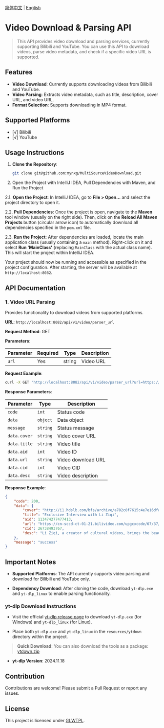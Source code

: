 [简体中文](README.md) | [English](./docs/README-EN.md)

# Video Download & Parsing API

> This API provides video download and parsing services, currently supporting Bilibili and YouTube. You can use this API to download videos, parse video metadata, and check if a specific video URL is supported.

## Features

- **Video Download**: Currently supports downloading videos from Bilibili and YouTube.
- **Video Parsing**: Extracts video metadata, such as title, description, cover URL, and video URL.
- **Format Selection**: Supports downloading in MP4 format.

## Supported Platforms

- [√] Bilibili
- [√] YouTube

## Usage Instructions

1. **Clone the Repository**:
   ```bash
   git clone git@github.com:mynxg/MultiSourceVideoDownload.git
   ```

2. Open the Project with IntelliJ IDEA, Pull Dependencies with Maven, and Run the Project

2.1. **Open the Project**: In IntelliJ IDEA, go to **File > Open...** and select the project directory to open it.

2.2. **Pull Dependencies**: Once the project is open, navigate to the **Maven** tool window (usually on the right side). Then, click on the **Reload All Maven Projects** button (circular arrow icon) to automatically download all dependencies specified in the `pom.xml` file.

2.3. **Run the Project**: After dependencies are loaded, locate the main application class (usually containing a `main` method). Right-click on it and select **Run 'MainClass'** (replacing `MainClass` with the actual class name). This will start the project within IntelliJ IDEA. 

Your project should now be running and accessible as specified in the project configuration.
After starting, the server will be available at `http://localhost:8082`.

## API Documentation

### 1. Video URL Parsing

Provides functionality to download videos from supported platforms.


**URL**: `http://localhost:8082/api/v1/video/parser_url`

**Request Method**: GET

**Parameters**:

| Parameter | Required | Type   | Description       |
|-----------|----------|--------|-------------------|
| `url`     | Yes      | string | Video URL         |

**Request Example**:
```bash
curl -X GET "http://localhost:8082/api/v1/video/parser_url?url=https://www.bilibili.com/video/BV1DnUKYYEkj/?vd_source=83e20cd531608ce070908ea29997e648"
```

**Response Parameters**:

| Parameter       | Type     | Description         |
|-----------------|----------|---------------------|
| `code`          | `int`    | Status code         |
| `data`          | `object` | Data object         |
| `message`       | `string` | Status message      |
| `data.cover`    | `string` | Video cover URL     |
| `data.title`    | `string` | Video title         |
| `data.aid`      | `int`    | Video ID            |
| `data.url`      | `string` | Video download URL  |
| `data.cid`      | `int`    | Video CID           |
| `data.desc`     | `string` | Video description   |

**Response Example**:
```json
{
    "code": 200,
    "data": {
        "cover": "http://i1.hdslb.com/bfs/archive/a782c8f7615c4e7e16dfaa6704db0b2bf6a3b30b.jpg",
        "title": "Exclusive Interview with Li Ziqi",
        "aid": 113474277477413,
        "url": "https://cn-sccd-ct-01-21.bilivideo.com/upgcxcode/67/37/26738493767/26738493767-1-16.mp4?e=ig8euxZM2rNcNbRVhwdVhwdlhWdVhwdVhoNvNC8BqJIzNbfq9rVEuxTEnE8L5F6VnEsSTx0vkX8fqJeYTj_lta53NCM=&uipk=5&nbs=1&deadline=1732038394&gen=playurlv2&os=bcache&oi=2101789121&trid=0000122cfe1b2eec4c9f87e3a7fa7cc5032dh&mid=0&platform=html5&og=cos&upsig=0992a520a677719134175aa44a0fd18c&uparams=e,uipk,nbs,deadline,gen,os,oi,trid,mid,platform,og&cdnid=62621&bvc=vod&nettype=0&f=h_0_0&bw=43101&logo=80000000",
        "cid": 26738493767,
        "desc": "Li Ziqi, a creator of cultural videos, brings the beauty of rural Chinese life and traditional culture to audiences worldwide through her carefully crafted videos. After three years, she returns with new creations inspired by her passion for a beautiful life and traditional crafts..."
    },
    "message": "success"
}
```

## Important Notes

- **Supported Platforms**: The API currently supports video parsing and download for Bilibili and YouTube only.
  
- **Dependency Download**: After cloning the code, download `yt-dlp.exe` and `yt-dlp_linux` to enable parsing functionality.

### yt-dlp Download Instructions

- Visit the official [yt-dlp release page](https://github.com/yt-dlp/yt-dlp/releases) to download `yt-dlp.exe` (for Windows) and `yt-dlp_linux` (for Linux).

- Place both `yt-dlp.exe` and `yt-dlp_linux` in the `resources/ytdown` directory within the project.

> **Quick Download**: You can also download the tools as a package: [ytdown.zip](https://nxg.lanzoul.com/isYfD2fs763c)

- **yt-dlp Version**: 2024.11.18

## Contribution

Contributions are welcome! Please submit a Pull Request or report any issues.

## License

This project is licensed under [GLWTPL](https://github.com/me-shaon/GLWTPL/blob/master/LICENSE).